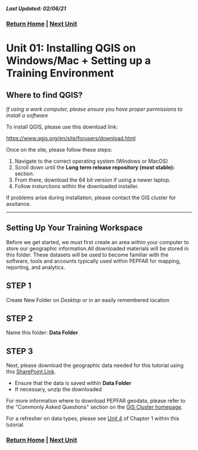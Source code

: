 ***Last Updated: 02/06/21***

### [Return Home](https://github.com/ICPI/GIS/tree/master/1_QGIS_Tutorials/Section_1_QGIS_Basics/Chapter_1_Getting_Started) | [Next Unit](https://github.com/ICPI/GIS/tree/master/1_QGIS_Tutorials/Section_1_QGIS_Basics/Chapter_1_Getting_Started/Unit2_Geography_Overview)

# Unit 01: Installing QGIS on Windows/Mac + Setting up a Training Environment

## **Where to find QGIS?**

*If using a work computer, please ensure you have proper permissions to install a software*

To install QGIS, please use this download link:

https://www.qgis.org/en/site/forusers/download.html

Once on the site, please follow these steps:

1. Navigate to the correct operating system (Windows or MacOS)
2. Scroll down until the **Long term release repository (most stable):** section.
3. From there, download the 64 bit version if using a newer laptop.
4. Follow insturctions within the downloaded installer.

If problems arise during installation, please contact the GIS cluster for assitance.

---

## **Setting Up Your Training Workspace**

Before we get started, we must first create an area within your computer to store our geographic information.All downloaded materials will be stored in this folder. These datasets will be used to become familiar with the software, tools and accounts typically used within PEPFAR for mapping, reporting, and analytics.

## **STEP 1**

Create New Folder on *Desktop* or in an easily remembered location

## **STEP 2**

Name this folder: **Data Folder**​

## **STEP 3**

Next, please download the geographic data needed for this tutorial using this [SharePoint Link](LINK). 

* Ensure that the data is saved within **Data Folder**
* If necessary, unzip the downloaded

For more information where to download PEPFAR geodata, please refer to the "Commonly Asked Questions" section on the [GIS Cluster homepage](https://github.com/ICPI/GIS).

For a refresher on data types, please see [Unit 4](https://github.com/ICPI/GIS/tree/master/1_QGIS_Tutorials/Section_1_QGIS_Basics/Chapter_1_Getting_Started/Unit4_Types_of_Data) of Chapter 1 within this tutorial.

### [Return Home](https://github.com/ICPI/GIS/tree/master/1_QGIS_Tutorials/Section_1_QGIS_Basics/Chapter_1_Getting_Started) | [Next Unit](https://github.com/ICPI/GIS/tree/master/1_QGIS_Tutorials/Section_1_QGIS_Basics/Chapter_1_Getting_Started/Unit2_Geography_Overview)